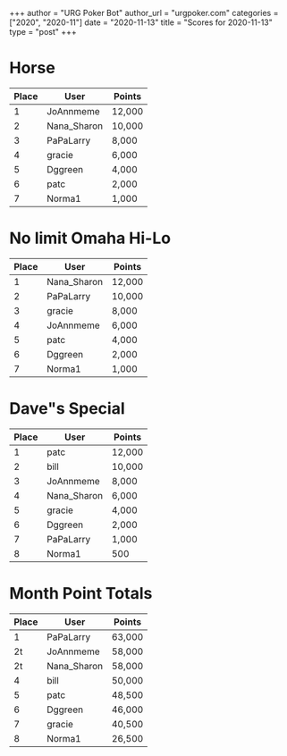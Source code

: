 +++
author = "URG Poker Bot"
author_url = "urgpoker.com"
categories = ["2020", "2020-11"]
date = "2020-11-13"
title = "Scores for 2020-11-13"
type = "post"
+++
# Horse

| Place | User | Points |
|-------|------|--------|
| 1 | JoAnnmeme | 12,000 |
| 2 | Nana_Sharon | 10,000 |
| 3 | PaPaLarry | 8,000 |
| 4 | gracie | 6,000 |
| 5 | Dggreen | 4,000 |
| 6 | patc | 2,000 |
| 7 | Norma1 | 1,000 |

# No limit Omaha Hi-Lo

| Place | User | Points |
|-------|------|--------|
| 1 | Nana_Sharon | 12,000 |
| 2 | PaPaLarry | 10,000 |
| 3 | gracie | 8,000 |
| 4 | JoAnnmeme | 6,000 |
| 5 | patc | 4,000 |
| 6 | Dggreen | 2,000 |
| 7 | Norma1 | 1,000 |

# Dave"s Special

| Place | User | Points |
|-------|------|--------|
| 1 | patc | 12,000 |
| 2 | bill | 10,000 |
| 3 | JoAnnmeme | 8,000 |
| 4 | Nana_Sharon | 6,000 |
| 5 | gracie | 4,000 |
| 6 | Dggreen | 2,000 |
| 7 | PaPaLarry | 1,000 |
| 8 | Norma1 | 500 |

# Month Point Totals

| Place | User | Points |
|-------|------|--------|
| 1 | PaPaLarry | 63,000 |
| 2t | JoAnnmeme | 58,000 |
| 2t | Nana_Sharon | 58,000 |
| 4 | bill | 50,000 |
| 5 | patc | 48,500 |
| 6 | Dggreen | 46,000 |
| 7 | gracie | 40,500 |
| 8 | Norma1 | 26,500 |
